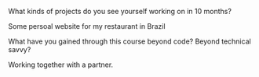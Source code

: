 What kinds of projects do you see yourself working on in 10 months?

Some persoal website for my restaurant in Brazil

What have you gained through this course beyond code? Beyond technical savvy?

Working together with a partner. 
